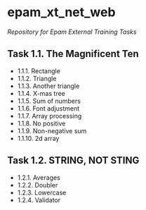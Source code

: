# epam_xt_net_web
*Repository for Epam External Training Tasks*

## Task 1.1. The Magnificent Ten
* 1.1.1. Rectangle
* 1.1.2. Triangle
* 1.1.3. Another triangle
* 1.1.4. X-mas tree
* 1.1.5. Sum of numbers
* 1.1.6. Font adjustment
* 1.1.7. Array processing
* 1.1.8. No positive
* 1.1.9. Non-negative sum
* 1.1.10. 2d array

## Task 1.2. STRING, NOT STING
* 1.2.1. Averages
* 1.2.2. Doubler
* 1.2.3. Lowercase
* 1.2.4. Validator
